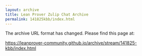 ```yaml
---
layout: archive
title: Lean Prover Zulip Chat Archive
permalink: 141825kbb/index.html
---
```


The archive URL format has changed. Please find this page at:

<https://leanprover-community.github.io/archive/stream/141825-kbb/index.html>